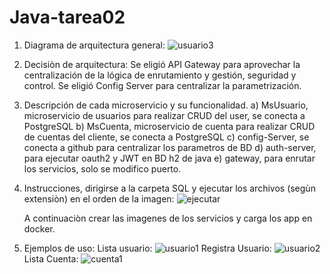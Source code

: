 # Java-tarea02

1) Diagrama de arquitectura general:
   ![usuario3](https://github.com/galvacastell/Java-tarea02/assets/166955374/94141050-8c11-4803-9fd2-f48488da4d0e)
   
2) Decisiòn de arquitectura:
   Se eligió API Gateway para aprovechar la centralización de la lógica de enrutamiento y gestión, seguridad y control.
   Se eligió Config Server para centralizar la parametrización.
3) Descripción de cada microservicio y su funcionalidad.
   a) MsUsuario, microservicio de usuarios para realizar CRUD del user, se conecta a PostgreSQL
   b) MsCuenta, microservicio de cuenta para realizar CRUD de cuentas del cliente, se conecta a PostgreSQL
   c) config-Server, se conecta a github para centralizar los parametros de BD
   d) auth-server, para ejecutar oauth2 y JWT en BD h2 de java
   e) gateway, para enrutar los servicios, solo se modifico puerto.
4) Instrucciones, dirigirse a la carpeta SQL y ejecutar los archivos (segùn extensiòn) en el orden de la imagen:
   ![ejecutar](https://github.com/galvacastell/Java-tarea02/assets/166955374/ef59a5f9-b708-4f88-8b2f-7269d52c1aeb)

   A continuaciòn crear las imagenes de los servicios y carga los app en docker.
5) Ejemplos de uso:
   Lista usuario:
   ![usuario1](https://github.com/galvacastell/Java-tarea02/assets/166955374/d077c09c-64d8-4a92-b416-73de1abde9f7)
   Registra Usuario:
   ![usuario2](https://github.com/galvacastell/Java-tarea02/assets/166955374/12fd44f6-c5fd-4d4f-92f0-a38fc2150946)
   Lista Cuenta:
   ![cuenta1](https://github.com/galvacastell/Java-tarea02/assets/166955374/061e5e0b-8ee1-41c2-a8af-90b00260ab9c)

   
